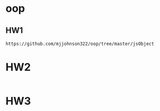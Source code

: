 # oop

## HW1
```url
https://github.com/mjjohnson322/oop/tree/master/jsObject
```
# HW2
```url

```
# HW3
```url

```
